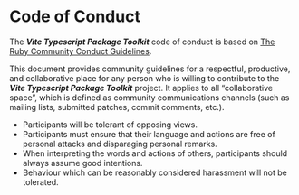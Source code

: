 # Code of Conduct

The **_Vite Typescript Package Toolkit_** code of conduct is based on [The Ruby Community Conduct Guidelines](https://www.ruby-lang.org/en/conduct/).

This document provides community guidelines for a respectful, productive, and collaborative place for any person who
is willing to contribute to the **_Vite Typescript Package Toolkit_** project. It applies to all “collaborative space”, which is
defined as community communications channels (such as mailing lists, submitted patches, commit comments, etc.).

- Participants will be tolerant of opposing views.
- Participants must ensure that their language and actions are free of personal attacks and disparaging personal remarks.
- When interpreting the words and actions of others, participants should always assume good intentions.
- Behaviour which can be reasonably considered harassment will not be tolerated.
